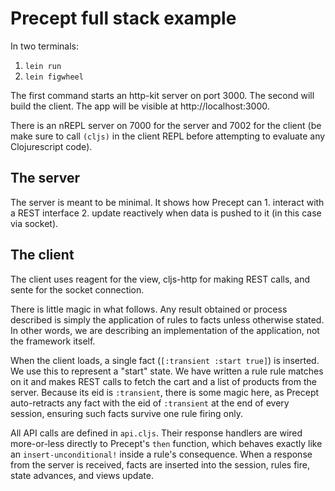 # Precept full stack example

In two terminals:
1. `lein run`
2. `lein figwheel`

The first command starts an http-kit server on port 3000. The second will build the client. The app will be visible at http://localhost:3000.

There is an nREPL server on 7000 for the server and 7002 for the client (be make sure to call `(cljs)` in the client REPL before attempting to evaluate any Clojurescript code).

## The server
The server is meant to be minimal. It shows how Precept can 1. interact with a REST interface 2. update reactively when data is pushed to it (in this case via socket). 

## The client
The client uses reagent for the view, cljs-http for making REST calls, and sente for the socket connection.

There is little magic in what follows. Any result obtained or process described is simply the application of rules to facts unless otherwise stated. In other words, we are describing an implementation of the application, not the framework itself.

When the client loads, a single fact (`[:transient :start true]`) is inserted. We use this to represent a "start" state. 
We have written a rule rule matches on it and makes REST calls to fetch the cart and a list of products from the server. Because its eid is `:transient`, there is some magic here, as Precept auto-retracts any fact with the eid of `:transient` at the end of every session, ensuring such facts survive one rule firing only. 

All API calls are defined in `api.cljs`. Their response handlers are wired more-or-less directly to Precept's `then` function, which behaves exactly like an `insert-unconditional!` inside a rule's consequence. When a response from the server is received, facts are inserted into the session, rules fire, state advances, and views update.
